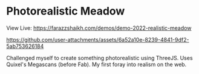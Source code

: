 # Photorealistic Meadow

View Live: https://farazzshaikh.com/demos/demo-2022-realistic-meadow

https://github.com/user-attachments/assets/6a52a10e-8239-4841-9df2-5ab753626184

Challenged myself to create something photorealistic using ThreeJS. Uses Quixel's Megascans (before Fab). My first foray into realism on the web.
